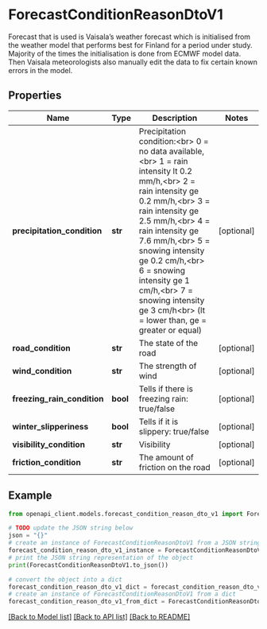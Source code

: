 # ForecastConditionReasonDtoV1

Forecast that is used is Vaisala’s weather forecast which is initialised from the weather model that performs best for Finland for a period under study. Majority of the times the initialisation is done from ECMWF model data. Then Vaisala meteorologists also manually edit the data to fix certain known errors in the model.

## Properties

Name | Type | Description | Notes
------------ | ------------- | ------------- | -------------
**precipitation_condition** | **str** | Precipitation condition:&lt;br&gt; 0 &#x3D; no data available,&lt;br&gt; 1 &#x3D; rain intensity lt 0.2 mm/h,&lt;br&gt; 2 &#x3D; rain intensity ge 0.2 mm/h,&lt;br&gt; 3 &#x3D; rain intensity ge 2.5 mm/h,&lt;br&gt; 4 &#x3D; rain intensity ge 7.6 mm/h,&lt;br&gt; 5 &#x3D; snowing intensity ge 0.2 cm/h,&lt;br&gt; 6 &#x3D; snowing intensity ge 1 cm/h,&lt;br&gt; 7 &#x3D; snowing intensity ge 3 cm/h&lt;br&gt; (lt &#x3D; lower than, ge &#x3D; greater or equal) | [optional] 
**road_condition** | **str** | The state of the road | [optional] 
**wind_condition** | **str** | The strength of wind | [optional] 
**freezing_rain_condition** | **bool** | Tells if there is freezing rain: true/false | [optional] 
**winter_slipperiness** | **bool** | Tells if it is slippery: true/false | [optional] 
**visibility_condition** | **str** | Visibility | [optional] 
**friction_condition** | **str** | The amount of friction on the road | [optional] 

## Example

```python
from openapi_client.models.forecast_condition_reason_dto_v1 import ForecastConditionReasonDtoV1

# TODO update the JSON string below
json = "{}"
# create an instance of ForecastConditionReasonDtoV1 from a JSON string
forecast_condition_reason_dto_v1_instance = ForecastConditionReasonDtoV1.from_json(json)
# print the JSON string representation of the object
print(ForecastConditionReasonDtoV1.to_json())

# convert the object into a dict
forecast_condition_reason_dto_v1_dict = forecast_condition_reason_dto_v1_instance.to_dict()
# create an instance of ForecastConditionReasonDtoV1 from a dict
forecast_condition_reason_dto_v1_from_dict = ForecastConditionReasonDtoV1.from_dict(forecast_condition_reason_dto_v1_dict)
```
[[Back to Model list]](../README.md#documentation-for-models) [[Back to API list]](../README.md#documentation-for-api-endpoints) [[Back to README]](../README.md)


